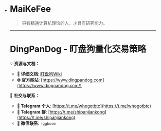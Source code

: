 - # MaiKeFee

	> 只有精通计算机理论的人，才具有研究能力。

	---

	# DingPanDog - 盯盘狗量化交易策略

	💡 **资源与文档：**

	- **📖 详细文档**: [盯盘狗Wiki](https://github.com/Maikefee/DingPanDog/wiki)  
	- **🌐 官方网站**: [https://www.dingpandog.com](https://www.dingpandog.com/)  

	💬 **社交与联系：**

	- **📱 Telegram 个人**: [https://t.me/whogotbtc](https://t.me/whogotbtc)  
	- **📱 Telegram 群**: [https://t.me/shipanjiankong](https://t.me/shipanjiankong)  
	- **💬 微信联系**: `rggboom`